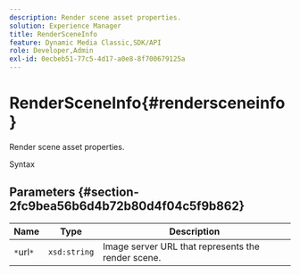 ```yaml
---
description: Render scene asset properties.
solution: Experience Manager
title: RenderSceneInfo
feature: Dynamic Media Classic,SDK/API
role: Developer,Admin
exl-id: 0ecbeb51-77c5-4d17-a0e8-8f700679125a
---
```

# RenderSceneInfo{#rendersceneinfo}

Render scene asset properties.

 Syntax 

## Parameters {#section-2fc9bea56b6d4b72b80d4f04c5f9b862}

|  Name  | Type  | Description  |
|---|---|---|
|  `*`url`*`  | `xsd:string`  | Image server URL that represents the render scene.  |

